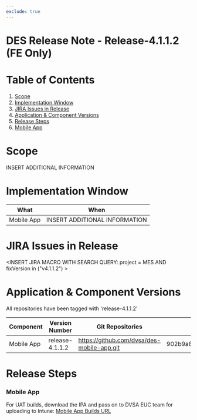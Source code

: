 ```yaml
---
exclude: true
---
```


# DES Release Note - Release-4.1.1.2 (FE Only)
# Table of Contents
1. [Scope](#Scope)
2. [Implementation Window](#Implementation-Window)
3. [JIRA Issues in Release](#JIRA-Issues-in-Release)
4. [Application & Component Versions](#Application-&-Component-Versions)
5. [Release Steps](#Release-Steps)
1. [Mobile App](#Mobile-App)

# Scope
INSERT ADDITIONAL INFORMATION

# Implementation Window

| What | When |
| --- | --- |
| Mobile App | INSERT ADDITIONAL INFORMATION |

# JIRA Issues in Release
<INSERT JIRA MACRO WITH SEARCH QUERY: 
project = MES AND fixVersion in ("v4.1.1.2") >

# Application & Component Versions
All repositories have been tagged with 'release-4.1.1.2'

| Component | Version Number | Git Repositories | Git Commit |
| --- | --- | --- | --- |
| Mobile App | release-4.1.1.2 | https://github.com/dvsa/des-mobile-app.git | 902b9a804b2cabe00f4e182f80a08c0bb44c106a |

# Release Steps
### Mobile App
For UAT builds, download the IPA and pass on to DVSA EUC team for uploading to Intune:
[Mobile App Builds URL](http://jenkins.mobile.mgmt.mes.dvsacloud.uk:8080/job/des_mobile-app_build/)

